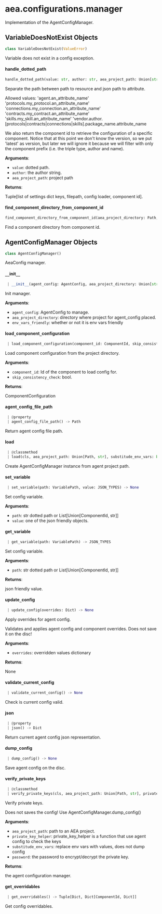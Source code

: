 <a name="aea.configurations.manager"></a>
# aea.configurations.manager

Implementation of the AgentConfigManager.

<a name="aea.configurations.manager.VariableDoesNotExist"></a>
## VariableDoesNotExist Objects

```python
class VariableDoesNotExist(ValueError)
```

Variable does not exist in a config exception.

<a name="aea.configurations.manager.handle_dotted_path"></a>
#### handle`_`dotted`_`path

```python
handle_dotted_path(value: str, author: str, aea_project_path: Union[str, Path] = ".") -> Tuple[List[str], Path, ConfigLoader, Optional[ComponentId]]
```

Separate the path between path to resource and json path to attribute.

Allowed values:
    'agent.an_attribute_name'
    'protocols.my_protocol.an_attribute_name'
    'connections.my_connection.an_attribute_name'
    'contracts.my_contract.an_attribute_name'
    'skills.my_skill.an_attribute_name'
    'vendor.author.[protocols|contracts|connections|skills].package_name.attribute_name

We also return the component id to retrieve the configuration of a specific
component. Notice that at this point we don't know the version,
so we put 'latest' as version, but later we will ignore it because
we will filter with only the component prefix (i.e. the triple type, author and name).

**Arguments**:

- `value`: dotted path.
- `author`: the author string.
- `aea_project_path`: project path

**Returns**:

Tuple[list of settings dict keys, filepath, config loader, component id].

<a name="aea.configurations.manager.find_component_directory_from_component_id"></a>
#### find`_`component`_`directory`_`from`_`component`_`id

```python
find_component_directory_from_component_id(aea_project_directory: Path, component_id: ComponentId) -> Path
```

Find a component directory from component id.

<a name="aea.configurations.manager.AgentConfigManager"></a>
## AgentConfigManager Objects

```python
class AgentConfigManager()
```

AeaConfig manager.

<a name="aea.configurations.manager.AgentConfigManager.__init__"></a>
#### `__`init`__`

```python
 | __init__(agent_config: AgentConfig, aea_project_directory: Union[str, Path], env_vars_friendly: bool = False) -> None
```

Init manager.

**Arguments**:

- `agent_config`: AgentConfig to manage.
- `aea_project_directory`: directory where project for agent_config placed.
- `env_vars_friendly`: whether or not it is env vars friendly

<a name="aea.configurations.manager.AgentConfigManager.load_component_configuration"></a>
#### load`_`component`_`configuration

```python
 | load_component_configuration(component_id: ComponentId, skip_consistency_check: bool = True) -> ComponentConfiguration
```

Load component configuration from the project directory.

**Arguments**:

- `component_id`: Id of the component to load config for.
- `skip_consistency_check`: bool.

**Returns**:

ComponentConfiguration

<a name="aea.configurations.manager.AgentConfigManager.agent_config_file_path"></a>
#### agent`_`config`_`file`_`path

```python
 | @property
 | agent_config_file_path() -> Path
```

Return agent config file path.

<a name="aea.configurations.manager.AgentConfigManager.load"></a>
#### load

```python
 | @classmethod
 | load(cls, aea_project_path: Union[Path, str], substitude_env_vars: bool = False) -> "AgentConfigManager"
```

Create AgentConfigManager instance from agent project path.

<a name="aea.configurations.manager.AgentConfigManager.set_variable"></a>
#### set`_`variable

```python
 | set_variable(path: VariablePath, value: JSON_TYPES) -> None
```

Set config variable.

**Arguments**:

- `path`: str dotted path  or List[Union[ComponentId, str]]
- `value`: one of the json friendly objects.

<a name="aea.configurations.manager.AgentConfigManager.get_variable"></a>
#### get`_`variable

```python
 | get_variable(path: VariablePath) -> JSON_TYPES
```

Set config variable.

**Arguments**:

- `path`: str dotted path or List[Union[ComponentId, str]]

**Returns**:

json friendly value.

<a name="aea.configurations.manager.AgentConfigManager.update_config"></a>
#### update`_`config

```python
 | update_config(overrides: Dict) -> None
```

Apply overrides for agent config.

Validates and applies agent config and component overrides.
Does not save it on the disc!

**Arguments**:

- `overrides`: overridden values dictionary

**Returns**:

None

<a name="aea.configurations.manager.AgentConfigManager.validate_current_config"></a>
#### validate`_`current`_`config

```python
 | validate_current_config() -> None
```

Check is current config valid.

<a name="aea.configurations.manager.AgentConfigManager.json"></a>
#### json

```python
 | @property
 | json() -> Dict
```

Return current agent config json representation.

<a name="aea.configurations.manager.AgentConfigManager.dump_config"></a>
#### dump`_`config

```python
 | dump_config() -> None
```

Save agent config on the disc.

<a name="aea.configurations.manager.AgentConfigManager.verify_private_keys"></a>
#### verify`_`private`_`keys

```python
 | @classmethod
 | verify_private_keys(cls, aea_project_path: Union[Path, str], private_key_helper: Callable[[AgentConfig, Path, Optional[str]], None], substitude_env_vars: bool = False, password: Optional[str] = None) -> "AgentConfigManager"
```

Verify private keys.

Does not saves the config! Use AgentConfigManager.dump_config()

**Arguments**:

- `aea_project_path`: path to an AEA project.
- `private_key_helper`: private_key_helper is a function that use agent config to check the keys
- `substitude_env_vars`: replace env vars with values, does not dump config
- `password`: the password to encrypt/decrypt the private key.

**Returns**:

the agent configuration manager.

<a name="aea.configurations.manager.AgentConfigManager.get_overridables"></a>
#### get`_`overridables

```python
 | get_overridables() -> Tuple[Dict, Dict[ComponentId, Dict]]
```

Get config overridables.

